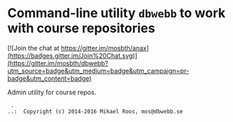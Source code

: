 Command-line utility `dbwebb` to work with course repositories
============================================================

[![Join the chat at https://gitter.im/mosbth/anax](https://badges.gitter.im/Join%20Chat.svg)](https://gitter.im/mosbth/dbwebb?utm_source=badge&utm_medium=badge&utm_campaign=pr-badge&utm_content=badge)

Admin utility for course repos.



```
 .
..:  Copyright (c) 2014-2016 Mikael Roos, mos@dbwebb.se
```
